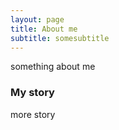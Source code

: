 ```yaml
---
layout: page
title: About me
subtitle: somesubtitle
---
```


something about me

### My story

more story
